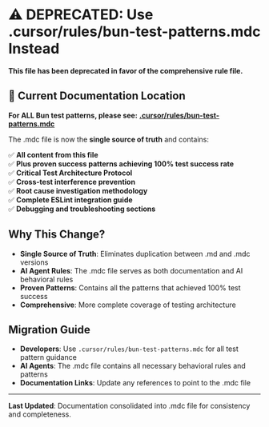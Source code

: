 # ⚠️ DEPRECATED: Use .cursor/rules/bun-test-patterns.mdc Instead

**This file has been deprecated in favor of the comprehensive rule file.**

## 🔗 Current Documentation Location

**For ALL Bun test patterns, please see:**
**[.cursor/rules/bun-test-patterns.mdc](../.cursor/rules/bun-test-patterns.mdc)**

The .mdc file is now the **single source of truth** and contains:

✅ **All content from this file**  
✅ **Plus proven success patterns achieving 100% test success rate**  
✅ **Critical Test Architecture Protocol**  
✅ **Cross-test interference prevention**  
✅ **Root cause investigation methodology**  
✅ **Complete ESLint integration guide**  
✅ **Debugging and troubleshooting sections**

## Why This Change?

- **Single Source of Truth**: Eliminates duplication between .md and .mdc versions
- **AI Agent Rules**: The .mdc file serves as both documentation and AI behavioral rules
- **Proven Patterns**: Contains all the patterns that achieved 100% test success
- **Comprehensive**: More complete coverage of testing architecture

## Migration Guide

- **Developers**: Use `.cursor/rules/bun-test-patterns.mdc` for all test pattern guidance
- **AI Agents**: The .mdc file contains all necessary behavioral rules and patterns
- **Documentation Links**: Update any references to point to the .mdc file

---

**Last Updated**: Documentation consolidated into .mdc file for consistency and completeness.
